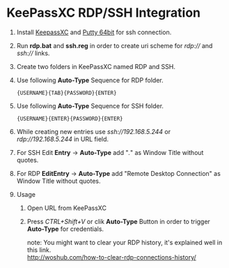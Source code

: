 # KeePassXC RDP/SSH Integration

1. Install [KeepassXC](https://keepassxc.org) and [Putty 64bit](https://www.putty.org/) for ssh connection.

2. Run **rdp.bat** and **ssh.reg** in order to create uri scheme for *rdp://* and *ssh://* links.

3. Create two folders in KeePassXC named RDP and SSH.

4. Use following **Auto-Type** Sequence for RDP folder.

   ```entry
   {USERNAME}{TAB}{PASSWORD}{ENTER}
   ```

5. Use following **Auto-Type** Sequence for SSH folder.

   ```entry
   {USERNAME}{ENTER}{PASSWORD}{ENTER}
   ```

6. While creating new entries use *ssh://192.168.5.244* or *rdp://192.168.5.244* in URL field.

7. For SSH Edit **Entry** -> **Auto-Type** add "*.*" as Window Title without quotes.

8. For RDP **EditEntry** -> **Auto-Type** add "Remote Desktop Connection" as Window Title without quotes.

9. Usage

   1. Open URL from KeePassXC

   2. Press *CTRL+Shift+V* or clik **Auto-Type** Button in order to trigger **Auto-Type** for credentials.

        note: You might want to clear your RDP history, it's explained well in this link.  
        <http://woshub.com/how-to-clear-rdp-connections-history/>
